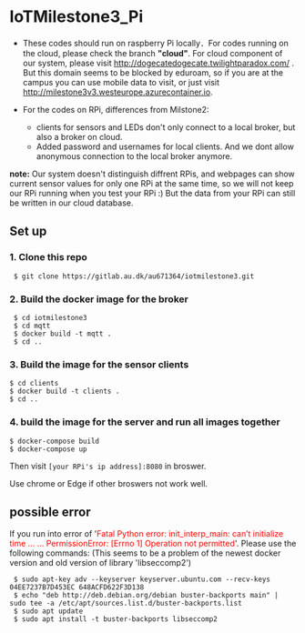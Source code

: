 # IoTMilestone3_Pi
- These codes should run on raspberry Pi locally．For codes running on the cloud, please check the branch **"cloud"**. For cloud component of our system, please visit <http://dogecatedogecate.twilightparadox.com/> . But this domain seems to be blocked by eduroam, so if you are at the campus you can use mobile data to visit, or just visit <http://milestone3v3.westeurope.azurecontainer.io>.


- For the codes on RPi, differences from Milstone2:
  - clients for sensors and LEDs don't only connect to a local broker, but also a broker on cloud.
  - Added password and usernames for local clients. And we dont allow anonymous connection to the local broker anymore.


**note:** Our system doesn't distinguish diffrent RPis, and webpages can show current sensor values for only one RPi at the same time, so we will not keep our RPi running when you test your RPi :) But the data from your RPi can still be written in our cloud database.

## Set up

### 1. Clone this repo
```shell
 $ git clone https://gitlab.au.dk/au671364/iotmilestone3.git
```
### 2. Build the docker image for the broker
```shell
 $ cd iotmilestone3
 $ cd mqtt
 $ docker build -t mqtt .
 $ cd ..
 ```
### 3. Build the image for the sensor clients
```shell
$ cd clients
$ docker build -t clients .
$ cd ..
```
### 4. build the image for the server and run all images together
```shell
$ docker-compose build
$ docker-compose up
```
Then visit `[your RPi's ip address]:8080` in broswer.


Use chrome or Edge if other broswers not work well.

## possible error
If you run into error of '<span style="color:red">Fatal Python error: init_interp_main: can’t initialize time ... ... PermissionError: [Errno 1] Operation not permitted</span>'. Please use the following commands:
(This seems to be a problem of the newest docker version and old version of library 'libseccomp2')
```shell
 $ sudo apt-key adv --keyserver keyserver.ubuntu.com --recv-keys 04EE7237B7D453EC 648ACFD622F3D138
 $ echo "deb http://deb.debian.org/debian buster-backports main" | sudo tee -a /etc/apt/sources.list.d/buster-backports.list
 $ sudo apt update
 $ sudo apt install -t buster-backports libseccomp2
```


